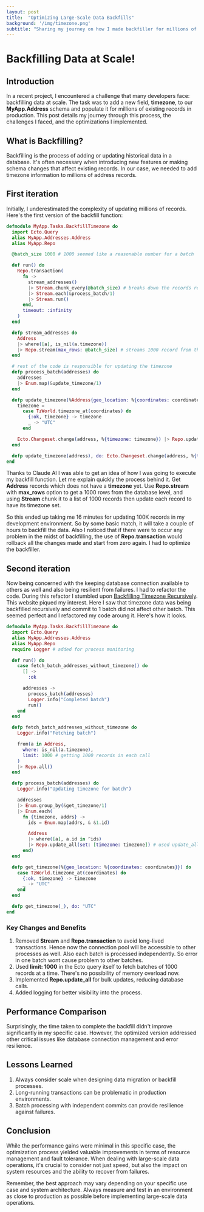 ```yaml
---
layout: post
title:  "Optimizing Large-Scale Data Backfills"
background: '/img/timezone.png'
subtitle: "Sharing my journey on how I made backfiller for millions of records"
---
```


# Backfilling Data at Scale!

## Introduction
In a recent project, I encountered a challenge that many developers face: backfilling data at scale. The task was to add a new field, **timezone**, to our **MyApp.Address** schema and populate it for millions of existing records in production. This post details my journey through this process, the challenges I faced, and the optimizations I implemented.

## What is Backfilling?

Backfilling is the process of adding or updating historical data in a database. It's often necessary when introducing new features or making schema changes that affect existing records. In our case, we needed to add timezone information to millions of address records.

## First iteration

Initially, I underestimated the complexity of updating millions of records. Here's the first version of the backfill function:
```elixir
defmodule MyApp.Tasks.BackfillTimezone do
  import Ecto.Query
  alias MyApp.Addresses.Address
  alias MyApp.Repo

  @batch_size 1000 # 1000 seemed like a reasonable number for a batch

  def run() do
    Repo.transaction(
      fn ->
        stream_addresses()
        |> Stream.chunk_every(@batch_size) # breaks down the records received into list of 1000 records
        |> Stream.each(&process_batch/1)
        |> Stream.run()
      end,
      timeout: :infinity
    )
  end

  defp stream_addresses do
    Address
    |> where([a], is_nil(a.timezone))
    |> Repo.stream(max_rows: @batch_size) # streams 1000 record from the database level to avoid memory overload 
  end

  # rest of the code is responsible for updating the timezone
  defp process_batch(addresses) do
    addresses
    |> Enum.map(&update_timezone/1)
  end

  defp update_timezone(%Address{geo_location: %{coordinates: coordinates}} = address) when not is_nil(coordinates) do
    timezone =
      case TzWorld.timezone_at(coordinates) do
        {:ok, timezone} -> timezone
        _ -> "UTC"
      end

    Ecto.Changeset.change(address, %{timezone: timezone}) |> Repo.update()
  end

  defp update_timezone(address), do: Ecto.Changeset.change(address, %{timezone: "UTC"}) |> Repo.update()
end
```
Thanks to Claude AI I was able to get an idea of how I was going to execute my backfill function. Let me explain quickly the process behind it. Get **Address** records which does not have a **timezone** yet. Use **Repo.stream** with **max_rows** option to get a 1000 rows from the database level, and using **Stream** chunk it to a list of 1000 records then update each record to have its timezone set.

So this ended up taking me 16 minutes for updating 100K records in my development environment. So by some basic match, it will take a couple of hours to backfill the data. Also I noticed that if there were to occur any problem in the midst of backfilling, the use of **Repo.transaction** would rollback all the changes made and start from zero again. I had to optimize the backfiller.

## Second iteration

Now being concerned with the keeping database connection available to others as well and also being resilient from failures. I had to refactor the code. During this refactor I stumbled upon [Backfilling Timezone Recursively](https://hexdocs.pm/oban/recursive-jobs.html#use-case-backfilling-timezone-data). This website piqued my interest. Here I saw that timezone data was being backfilled recursively and commit to 1 batch did not affect other batch. This seemed perfect and I refactored my code aroung it. Here's how it looks.
```elixir
defmodule MyApp.Tasks.BackfillTimezone do
  import Ecto.Query
  alias MyApp.Addresses.Address
  alias MyApp.Repo
  require Logger # added for process monitoring

  def run() do
    case fetch_batch_addresses_without_timezone() do
      [] ->
        :ok

      addresses ->
        process_batch(addresses)
        Logger.info("Completed batch")
        run()
    end
  end

  defp fetch_batch_addresses_without_timezone do
    Logger.info("Fetching batch")

    from(a in Address,
      where: is_nil(a.timezone),
      limit: 1000 # getting 1000 records in each call
    )
    |> Repo.all()
  end

  defp process_batch(addresses) do
    Logger.info("Updating timezone for batch")

    addresses
    |> Enum.group_by(&get_timezone/1)
    |> Enum.each(
      fn {timezone, addrs} ->
        ids = Enum.map(addrs, & &1.id)

        Address
        |> where([a], a.id in ^ids)
        |> Repo.update_all(set: [timezone: timezone]) # used update_all to update the timezone in a batch reducing the database calls
      end)
  end

  defp get_timezone(%{geo_location: %{coordinates: coordinates}}) do
    case TzWorld.timezone_at(coordinates) do
      {:ok, timezone} -> timezone
      _ -> "UTC"
    end
  end

  defp get_timezone(_), do: "UTC"
end
```
### Key Changes and Benefits

1.  Removed **Stream** and **Repo.transaction** to avoid long-lived transactions. Hence now the connection pool will be accessible to other processes as well. Also each batch is processed independently. So error in one batch wont cause problem to other batches.
2.  Used **limit: 1000** in the Ecto query itself to fetch batches of 1000 records at a time. There's no possibility of memory overload now.
3.  Implemented **Repo.update_all** for bulk updates, reducing database calls.
4.  Added logging for better visibility into the process.

## Performance Comparison

Surprisingly, the time taken to complete the backfill didn't improve significantly in my specific case. However, the optimized version addressed other critical issues like database connection management and error resilience.

## Lessons Learned

1.  Always consider scale when designing data migration or backfill processes.
2.  Long-running transactions can be problematic in production environments.
3.  Batch processing with independent commits can provide resilience against failures.

## Conclusion

While the performance gains were minimal in this specific case, the optimization process yielded valuable improvements in terms of resource management and fault tolerance. When dealing with large-scale data operations, it's crucial to consider not just speed, but also the impact on system resources and the ability to recover from failures.

Remember, the best approach may vary depending on your specific use case and system architecture. Always measure and test in an environment as close to production as possible before implementing large-scale data operations.